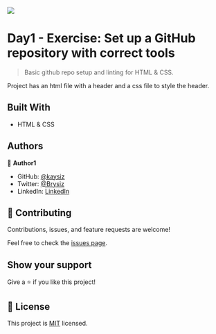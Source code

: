 ![](https://img.shields.io/badge/Microverse-blueviolet)

# Day1 - Exercise: Set up a GitHub repository with correct tools

> Basic github repo setup and linting for HTML & CSS.


Project has an html file with a header and a css file to style the header.

## Built With

- HTML & CSS


## Authors

👤 **Author1**

- GitHub: [@kaysiz](https://github.com/kaysiz)
- Twitter: [@Brysiz](https://twitter.com/Brysiz)
- LinkedIn: [LinkedIn](https://www.linkedin.com/in/kudakwashe-siziva-42a06949/)

## 🤝 Contributing

Contributions, issues, and feature requests are welcome!

Feel free to check the [issues page](issues/).

## Show your support

Give a ⭐️ if you like this project!

## 📝 License

This project is [MIT](lic.url) licensed.